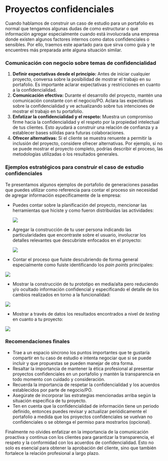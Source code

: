 # Proyectos confidenciales

Cuando hablamos de construir un caso de estudio para un portafolio es normal que tengamos algunas dudas de como estructurar o qué información agregar especialmente cuando está involucrada una empresa donde existen algunos factores internos como datos confidenciales o sensibles. Por ello, traemos este apartado para que sirva como guía y te encuentres más preparada ante alguna situación similar.

### Comunicación con negocio sobre temas de confidencialidad <a href="#comunicacion-con-negocio-sobre-temas-de-confidencialidad" id="comunicacion-con-negocio-sobre-temas-de-confidencialidad"></a>

1. **Definir expectativas desde el principio:** Antes de iniciar cualquier proyecto, conversa sobre la posibilidad de mostrar el trabajo en su portafolio. Es importante aclarar expectativas y restricciones en cuanto a la confidencialidad.
2. **Comunicación efectiva:** Durante el desarrollo del proyecto, mantén una comunicación constante con el negocio/PO. Aclara las expectativas sobre la confidencialidad y ve actualizando sobre tus intenciones de mostrar el trabajo en tu portafolio.
3. **Enfatizar la confidencialidad y el respeto:** Muestra un compromiso firme hacia la confidencialidad y el respeto por la propiedad intelectual de tus clientes. Esto ayudará a construir una relación de confianza y a establecer bases sólidas para futuras colaboraciones.
4. **Ofrecer alternativas:** Si el cliente se muestra renuente a permitir la inclusión del proyecto, considere ofrecer alternativas. Por ejemplo, si no se puede mostrar el proyecto completo, podrías describir el proceso, las metodologías utilizadas o los resultados generales.

### Ejemplos estratégicos para construir el caso de estudio confidenciales <a href="#ejemplos-estrategicos-para-construir-el-caso-de-estudio-confidenciales" id="ejemplos-estrategicos-para-construir-el-caso-de-estudio-confidenciales"></a>

Te presentamos algunos ejemplos de portafolio de generaciones pasadas que puedes utilizar como referencia para contar el proceso sin necesidad de agregar información específicamente de la empresa:

*   Puedes contar sobre la planificación del proyecto, mencionar las herramientas que hiciste y como fueron distribuidas las actividades:

    ![](https://laboratoria1.gitbook.io/\~gitbook/image?url=https:%2F%2F3614678492-files.gitbook.io%2F%7E%2Ffiles%2Fv0%2Fb%2Fgitbook-x-prod.appspot.com%2Fo%2Fspaces%252FENpdTpQBmJHJDQiY6AkR%252Fuploads%252FAauQpT9luaDPPGHJWwpa%252F1.avif%3Falt=media%26token=c4fedc5b-28bc-473a-a4f5-d92a69a9dcb4\&width=768\&dpr=4\&quality=100\&sign=237939cff087facae203d457fa43a3a5a0c839f31da1c53a6009ee8d96c8828d)
*   Agregar la construcción de tu user persona indicando las particularidades que encontraste sobre el usuario, involucrar los detalles relevantes que descubriste enfocados en el proyecto:

    ![](https://laboratoria1.gitbook.io/\~gitbook/image?url=https:%2F%2Fcodahosted.io%2Fdocs%2FUwmQ2cs9c3%2Fblobs%2Fbl-03CT-2nY6w%2Fceab6bbf909d4274337e8b8040f971511a0964e7aa46a7b22c5f6723b847b92ec362c98f7baba074faa7b48dfc815ee1322c2a7bd8b9befa4494fb472c4c059fb571e8c236bc9b9888a68ec6d25e5259de7ce1ce427a35379d3782b989b91bcf4613bd54\&width=768\&dpr=4\&quality=100\&sign=5bbcb23cb7b76a5656a5af7954d3a7d9a8c5eb467a40a99ecddbcf1e8189fcf8)
* Contar el proceso que fuiste descubriendo de forma general especialmente como fuiste identificando los _pain points_ principales:

![](https://laboratoria1.gitbook.io/\~gitbook/image?url=https:%2F%2Fcodahosted.io%2Fdocs%2FUwmQ2cs9c3%2Fblobs%2Fbl-O4KHxaM-OA%2Fde3afb3ddd10cdf3721a53a32110052d3dd920fc4af7db271e6de7cfe8e617469d97fe7dfbd1e2986bbc55b0b7beaaa68b1deedc71bd16859ef46e82c30caba27fa12e7c7e2cb8cd7b1abf66f757811c0c9b034b9b0cc696755e752f26018e010b0dd4ff\&width=768\&dpr=4\&quality=100\&sign=1fa769db627d298bdf27d84d6a1a3af9f4c4986b63b271aa88c2b358fd585e30)

* Mostrar la construcción de tu prototipo en media/alta pero reduciendo y/o ocultado información confidencial y especificando el detalle de los cambios realizados en torno a la funcionalidad:

![](https://laboratoria1.gitbook.io/\~gitbook/image?url=https:%2F%2Fcodahosted.io%2Fdocs%2FUwmQ2cs9c3%2Fblobs%2Fbl-Ru22UT9ZxA%2F1a253cc011dd90d611f0192cb48b683151b68e65c582617f00854e859a6c90438e7c1976bc3b17830fbc3bdfba0f55254327fa0ead1dfea5316a01c702625fbd6043f78d7214224975f86a19f7d79a0e7ded292a2625e3d0ae3c7e3f7470913f09bac32f\&width=768\&dpr=4\&quality=100\&sign=b1355a9fe97d4a62f25916e43adfe1738c31e3878d77c43f202476cbd11a36d8)

* Mostrar a través de datos los resultados encontrados a nivel de _testing_ en cuanto a tu proyecto:

![](https://laboratoria1.gitbook.io/\~gitbook/image?url=https:%2F%2Fcodahosted.io%2Fdocs%2FUwmQ2cs9c3%2Fblobs%2Fbl-y-1wDI6UAh%2F71f5dfa179aa747141911ff4f424cd897c241ab4e439b151ad73ebddc62047ae4f336e07e6032fa4e9a7b6bb5f15a2ac4c8bece7687e78abb879f45bf7944ec046bf8afd9a305772834712367a04359aec15e1e892ea6675158865dc28ce1c4daf81a3eb\&width=768\&dpr=4\&quality=100\&sign=144e600e1310486ef9b4b0f04f1a5d9b932df5b40840a04591329328af4a65d4)

### Recomendaciones finales <a href="#recomendaciones-finales" id="recomendaciones-finales"></a>

* Trae a un espacio síncrono los puntos importantes que te gustaría compartir en tu caso de estudio e intenta negociar que si se puede incluir y que propuestas se pueden manejar de otra forma.
* Resaltar la importancia de mantener la ética profesional al presentar proyectos confidenciales en un portafolio y mantén la transparencia en todo momento con cuidado y consideración.
* Recuerda la importancia de respetar la confidencialidad y los acuerdos establecidos por parte de negocio/PO.
* Asegúrate de incorporar las estrategias mencionadas arriba según la situación específica de tu proyecto.
* Ten en cuenta que la confidencialidad de información tiene un periodo definido, entonces puedes revisar y actualizar periódicamente el portafolio a medida que los proyectos confidenciales se vuelvan no confidenciales o se obtenga el permiso para mostrarlos (opcional).

Finalmente no olvides enfatizar en la importancia de la comunicación proactiva y continua con los clientes para garantizar la transparencia, el respeto y la conformidad con los acuerdos de confidencialidad. Esto no solo es esencial para obtener la aprobación del cliente, sino que también fortalece la relación profesional a largo plazo.
